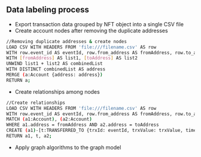 ## Data labeling process
- Export transaction data grouped by NFT object into a single CSV file
- Create account nodes after removing the duplicate addresses
```sh
//Removing duplicate addresses & create nodes
LOAD CSV WITH HEADERS FROM 'file:///filename.csv' AS row
WITH row.event_id AS eventId, row.from_address AS fromAddress, row.to_address AS toAddress, row.transaction_value AS trxValue
WITH [fromAddress] AS list1, [toAddress] AS list2
UNWIND list1 + list2 AS combinedList
WITH DISTINCT combinedList AS address
MERGE (a:Account {address: address})
RETURN a;
```
- Create relationships among nodes
```sh
//Create relationships
LOAD CSV WITH HEADERS FROM 'file:///filename.csv' AS row
WITH row.event_id AS eventId, row.from_address AS fromAddress, row.to_address AS toAddress, row.transaction_value AS trxValue, row.timestamp AS timestamp
MATCH (a1:Account), (a2:Account)
WHERE a1.address = fromAddress AND a2.address = toAddress
CREATE (a1)-[t:TRANSFERRED_TO {trxId: eventId, trxValue: trxValue, timestamp:t imestamp}]->(a2)
RETURN a1, t, a2;
```
- Apply graph algorithms to the graph model
 